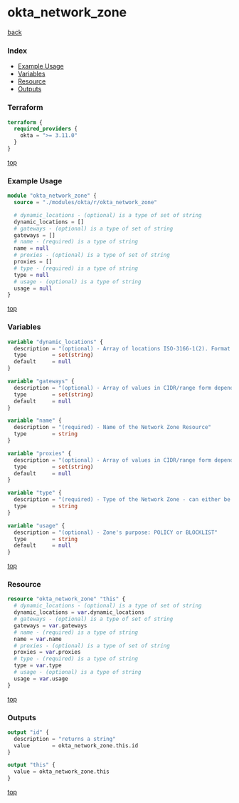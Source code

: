 # okta_network_zone

[back](../okta.md)

### Index

- [Example Usage](#example-usage)
- [Variables](#variables)
- [Resource](#resource)
- [Outputs](#outputs)

### Terraform

```terraform
terraform {
  required_providers {
    okta = ">= 3.11.0"
  }
}
```

[top](#index)

### Example Usage

```terraform
module "okta_network_zone" {
  source = "./modules/okta/r/okta_network_zone"

  # dynamic_locations - (optional) is a type of set of string
  dynamic_locations = []
  # gateways - (optional) is a type of set of string
  gateways = []
  # name - (required) is a type of string
  name = null
  # proxies - (optional) is a type of set of string
  proxies = []
  # type - (required) is a type of string
  type = null
  # usage - (optional) is a type of string
  usage = null
}
```

[top](#index)

### Variables

```terraform
variable "dynamic_locations" {
  description = "(optional) - Array of locations ISO-3166-1(2). Format code: countryCode OR countryCode-regionCode"
  type        = set(string)
  default     = null
}

variable "gateways" {
  description = "(optional) - Array of values in CIDR/range form depending on the way it's been declared (i.e. CIDR will contain /suffix). Please check API docs for examples"
  type        = set(string)
  default     = null
}

variable "name" {
  description = "(required) - Name of the Network Zone Resource"
  type        = string
}

variable "proxies" {
  description = "(optional) - Array of values in CIDR/range form depending on the way it's been declared (i.e. CIDR will contain /suffix). Please check API docs for examples"
  type        = set(string)
  default     = null
}

variable "type" {
  description = "(required) - Type of the Network Zone - can either be IP or DYNAMIC only"
  type        = string
}

variable "usage" {
  description = "(optional) - Zone's purpose: POLICY or BLOCKLIST"
  type        = string
  default     = null
}
```

[top](#index)

### Resource

```terraform
resource "okta_network_zone" "this" {
  # dynamic_locations - (optional) is a type of set of string
  dynamic_locations = var.dynamic_locations
  # gateways - (optional) is a type of set of string
  gateways = var.gateways
  # name - (required) is a type of string
  name = var.name
  # proxies - (optional) is a type of set of string
  proxies = var.proxies
  # type - (required) is a type of string
  type = var.type
  # usage - (optional) is a type of string
  usage = var.usage
}
```

[top](#index)

### Outputs

```terraform
output "id" {
  description = "returns a string"
  value       = okta_network_zone.this.id
}

output "this" {
  value = okta_network_zone.this
}
```

[top](#index)